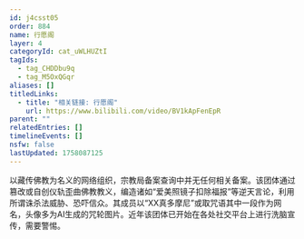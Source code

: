 ```yaml
---
id: j4csst05
order: 884
name: 行愿阁
layer: 4
categoryId: cat_uWLHUZtI
tagIds:
  - tag_CHDDbu9q
  - tag_M5OxQGqr
aliases: []
titledLinks:
  - title: "相关链接: 行愿阁"
    url: https://www.bilibili.com/video/BV1kApFenEpR
parent: ""
relatedEntries: []
timelineEvents: []
nsfw: false
lastUpdated: 1758087125
---
```


以藏传佛教为名义的网络组织，宗教局备案查询中并无任何相关备案。该团体通过篡改或自创仪轨歪曲佛教教义，编造诸如“爱美照镜子扣除福报”等逆天言论，利用所谓诛杀法威胁、恐吓信众。其成员以“XX真多摩尼”或取咒语其中一段作为网名，头像多为AI生成的咒轮图片。近年该团体已开始在各处社交平台上进行洗脑宣传，需要警惕。